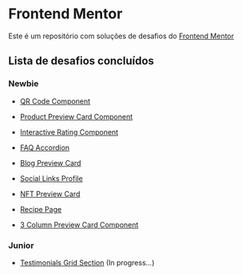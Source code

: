# Frontend Mentor
Este é um repositório com soluções de desafios do [Frontend Mentor](https://www.frontendmentor.io/)

## Lista de desafios concluídos

### Newbie

- [QR Code Component](https://corradivm.github.io/frontend-mentor-challenges/qr-code-component)

- [Product Preview Card Component](https://corradivm.github.io/frontend-mentor-challenges/product-preview-card-component)

- [Interactive Rating Component](https://corradivm.github.io/frontend-mentor-challenges/interactive-rating-component)

- [FAQ Accordion](https://corradivm.github.io/frontend-mentor-challenges/faq-accordion)

- [Blog Preview Card](https://corradivm.github.io/frontend-mentor-challenges/blog-preview-card)

- [Social Links Profile](https://corradivm.github.io/frontend-mentor-challenges/social-links-profile)

- [NFT Preview Card](https://corradivm.github.io/frontend-mentor-challenges/nft-preview-card-component)

- [Recipe Page](https://corradivm.github.io/frontend-mentor-challenges/recipe-page)

- [3 Column Preview Card Component](https://corradivm.github.io/frontend-mentor-challenges/3-column-preview-card-component)

### Junior

- [Testimonials Grid Section](https://corradivm.github.io/frontend-mentor-challenges/testimonials-grid-section) (In progress...)
